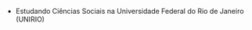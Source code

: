 - Estudando Ciências Sociais na Universidade Federal do Rio de Janeiro (UNIRIO)

<!---
Gabrielpdoria/Gabrielpdoria is a ✨ special ✨ repository because its `README.md` (this file) appears on your GitHub profile.
You can click the Preview link to take a look at your changes.
--->
